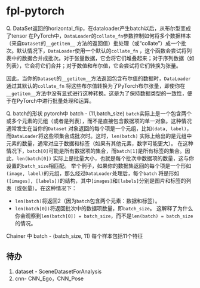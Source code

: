 # fpl-pytorch

Q. DataSet返回的horizontal_flip，在dataloader产生batch以后，从布尔型变成了tensor
在PyTorch中，`DataLoader`的`collate_fn`参数控制如何将多个数据样本（来自`Dataset`的`__getitem__`
方法的返回值）批处理（或“collate”）成一个批次。默认情况下，`DataLoader`使用一个默认的`collate_fn`
，这个函数会尝试将列表中的数据合并成批次。对于张量数据，它会将它们堆叠起来；对于序列数据（如列表），它会将它们合并；对于数值和布尔值，它会尝试将它们转换为张量。

因此，当你的`Dataset`的`__getitem__`方法返回包含布尔值的数据时，`DataLoader`通过其默认的`collate_fn`
将这些布尔值转换为了PyTorch布尔张量，即使你在`__getitem__`方法中没有显式进行这种转换。这是为了保持数据类型的一致性，便于在PyTorch中进行批量处理和运算。

Q. batch的形状
pytorch中
batch - (11,batch_size)
`batch`实际上是一个包含两个或多个元素的元组（或者是列表），而不是直接包含数据项的单一对象。这种情况通常发生在当你的`Dataset`
对象返回的每个项是一个元组，比如`(data, label)`，而`DataLoader`将这些项集合成批次时。这时，`len(batch)`
实际上给出的是元组中元素的数量，通常对应于数据和标签（如果有其他元素，数字可能更大）。
在这种情况下，`batch[0]`可能是所有数据项的集合，而`batch[1]`是所有标签的集合。因此，`len(batch[0])`
实际上是批量大小，也就是每个批次中数据项的数量，这与你设置的`batch_size`相匹配。
举个例子，如果你的数据集返回的每个项是一个形如`(image, label)`的元组，那么经过`DataLoader`处理后，每个`batch`
将是形如`([images], [labels])`的结构，其中`[images]`和`[labels]`分别是图片和标签的列表（或张量）。在这种情况下：

- `len(batch)`将返回2（因为`batch`包含两个元素：数据和标签）。
- `len(batch[0])`将返回批次中的数据项数量，即`batch_size`。
  这解释了为什么你会观察到`len(batch[0]) = batch_size`，而不是`len(batch) = batch_size`的情况。

Chainer 中
batch - (batch_size, 11) 每个样本包括11个特征

## 待办

1. dataset - SceneDatasetForAnalysis
2. cnn- CNN_Ego，CNN_Pose




